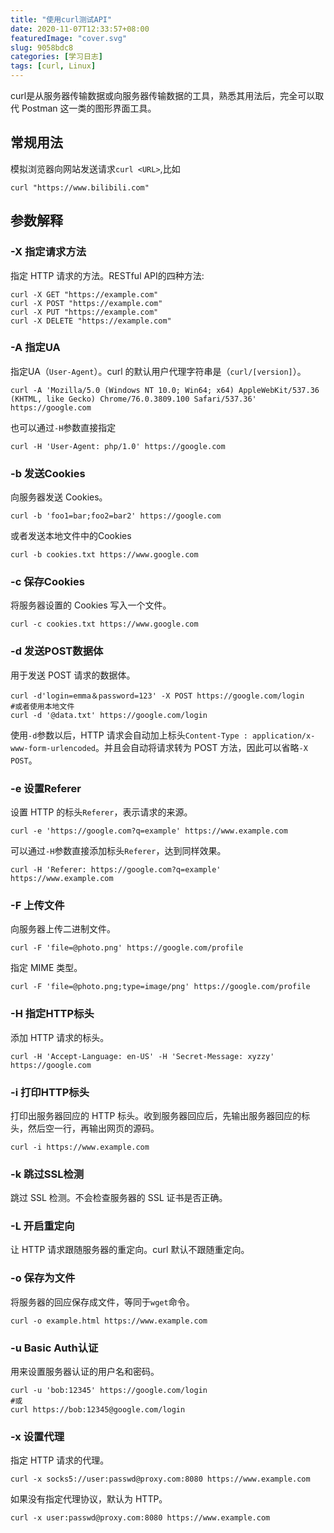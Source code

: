 ```yaml
---
title: "使用curl测试API"
date: 2020-11-07T12:33:57+08:00
featuredImage: "cover.svg"
slug: 9058bdc8
categories: [学习日志]
tags: [curl, Linux]
---
```


curl是从服务器传输数据或向服务器传输数据的工具，熟悉其用法后，完全可以取代 Postman 这一类的图形界面工具。

<!--more-->

## 常规用法

模拟浏览器向网站发送请求`curl <URL>`,比如

```shell
curl "https://www.bilibili.com"
```

## 参数解释

### -X 指定请求方法

指定 HTTP 请求的方法。RESTful API的四种方法:

```shell
curl -X GET "https://example.com"
curl -X POST "https://example.com"
curl -X PUT "https://example.com"
curl -X DELETE "https://example.com"
```
### -A 指定UA

指定UA（`User-Agent`）。curl 的默认用户代理字符串是（`curl/[version]`）。

```shell
curl -A 'Mozilla/5.0 (Windows NT 10.0; Win64; x64) AppleWebKit/537.36 (KHTML, like Gecko) Chrome/76.0.3809.100 Safari/537.36' https://google.com
```

也可以通过`-H`参数直接指定

```shell
curl -H 'User-Agent: php/1.0' https://google.com
```

### -b 发送Cookies

向服务器发送 Cookies。

```shell
curl -b 'foo1=bar;foo2=bar2' https://google.com
```

或者发送本地文件中的Cookies

```shell
curl -b cookies.txt https://www.google.com
```

### -c 保存Cookies

将服务器设置的 Cookies 写入一个文件。

```shell
curl -c cookies.txt https://www.google.com
```

### -d 发送POST数据体

用于发送 POST 请求的数据体。

```shell
curl -d'login=emma＆password=123' -X POST https://google.com/login
#或者使用本地文件
curl -d '@data.txt' https://google.com/login
```

使用`-d`参数以后，HTTP 请求会自动加上标头`Content-Type : application/x-www-form-urlencoded`。并且会自动将请求转为 POST 方法，因此可以省略`-X POST`。

### -e 设置Referer

设置 HTTP 的标头`Referer`，表示请求的来源。

```shell
curl -e 'https://google.com?q=example' https://www.example.com
```

可以通过`-H`参数直接添加标头`Referer`，达到同样效果。

```shell
curl -H 'Referer: https://google.com?q=example' https://www.example.com
```

### -F 上传文件

向服务器上传二进制文件。

```shell
curl -F 'file=@photo.png' https://google.com/profile
```

指定 MIME 类型。

```shell
curl -F 'file=@photo.png;type=image/png' https://google.com/profile
```

### -H 指定HTTP标头

添加 HTTP 请求的标头。

```shell
curl -H 'Accept-Language: en-US' -H 'Secret-Message: xyzzy' https://google.com
```

### -i 打印HTTP标头

打印出服务器回应的 HTTP 标头。收到服务器回应后，先输出服务器回应的标头，然后空一行，再输出网页的源码。

```shell
curl -i https://www.example.com
```

### -k 跳过SSL检测

跳过 SSL 检测。不会检查服务器的 SSL 证书是否正确。

### -L 开启重定向

让 HTTP 请求跟随服务器的重定向。curl 默认不跟随重定向。

### -o 保存为文件

将服务器的回应保存成文件，等同于`wget`命令。

```shell
curl -o example.html https://www.example.com
```

### -u Basic Auth认证

用来设置服务器认证的用户名和密码。

```shell
curl -u 'bob:12345' https://google.com/login
#或
curl https://bob:12345@google.com/login
```

### -x 设置代理

指定 HTTP 请求的代理。

```shell
curl -x socks5://user:passwd@proxy.com:8080 https://www.example.com
```

如果没有指定代理协议，默认为 HTTP。

```shell
curl -x user:passwd@proxy.com:8080 https://www.example.com
```

